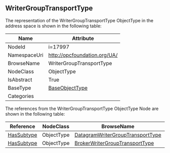 <!-- objecttype -->
## WriterGroupTransportType
  
<!-- end of text -->
The representation of the WriterGroupTransportType ObjectType in the address space is shown in the following table:  

|Name|Attribute|
|---|---|
|NodeId|i=17997|
|NamespaceUri|http://opcfoundation.org/UA/|
|BrowseName|WriterGroupTransportType|
|NodeClass|ObjectType|
|IsAbstract|True|
|BaseType|[BaseObjectType](../../ObjectTypes/BaseObjectType/readme.md)|
|Categories||

The references from the WriterGroupTransportType ObjectType Node are shown in the following table:  

|Reference|NodeClass|BrowseName|DataType|TypeDefinition|ModellingRule|
|---|---|---|---|---|---|
|[HasSubtype](../../ReferenceTypes/HasSubtype/readme.md)|ObjectType|[DatagramWriterGroupTransportType](#DatagramWriterGroupTransportType)||||
|[HasSubtype](../../ReferenceTypes/HasSubtype/readme.md)|ObjectType|[BrokerWriterGroupTransportType](#BrokerWriterGroupTransportType)||||


